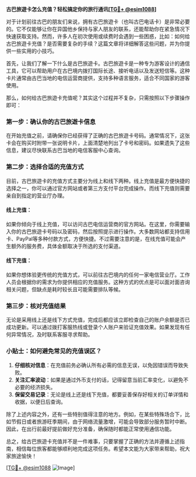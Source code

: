 **古巴旅遊卡怎么充值？轻松搞定你的旅行通讯[[TG💪+ @esim1088](https://t.me/s/esim1088)]**

对于计划前往古巴的朋友们来说，拥有古巴旅遊卡（也叫古巴电话卡）是非常必要的。它不仅能够让你在异国他乡保持与家人朋友的联系，还能帮助你在紧急情况下快速获取支持。然而，许多人在初次使用或续费时会遇到一些困惑，比如：如何给古巴旅遊卡充值？是否需要复杂的手续？这篇文章将详细解答这些问题，并为你提供一些实用的小技巧。

首先，让我们了解一下什么是古巴旅遊卡。古巴旅遊卡是一种专为游客设计的通信工具，它可以帮助用户在古巴境内拨打国际长途、接听电话以及发送短信等。这种卡片通常由古巴当地的电信运营商提供，支持多种语言服务，适合不同国家的游客使用。

那么，如何给古巴旅遊卡充值呢？其实这个过程并不复杂，只需按照以下步骤操作即可：

### 第一步：确认你的古巴旅遊卡信息

在开始充值之前，请确保你已经获得了正确的古巴旅遊卡号码。通常情况下，这张卡会在购买时附带一张说明卡片，上面清楚地列出了卡号和密码。如果遗失了这些信息，建议尽快联系古巴当地的电信客服中心查询。

### 第二步：选择合适的充值方式

目前，古巴旅遊卡的充值方式主要分为线上和线下两种。线上充值是最方便快捷的选择之一，你可以通过官方网站或者第三方支付平台完成操作。而线下充值则需要亲自到指定的营业厅办理。

#### 线上充值：
如果你倾向于线上充值，可以访问古巴电信运营商的官方网站。在这里，你需要输入你的古巴旅遊卡号码以及密码，然后按照提示进行操作。大多数网站都支持信用卡、PayPal等多种付款方式，方便快捷。不过需要注意的是，在线充值可能会产生额外的服务费，具体金额取决于所选的支付渠道。

#### 线下充值：
如果你想体验更传统的充值方式，可以前往古巴境内的任何一家电信营业厅。工作人员会根据你的需求为你提供相应的充值服务。这种方式的优点是可以面对面咨询相关问题，但缺点是耗时较长且可能需要排队等候。

### 第三步：核对充值结果

无论是采用线上还是线下方式充值，完成后都应该立即检查自己的账户余额是否已成功更新。可以通过拨打客服热线或登录个人账户来验证充值效果。如果发现有任何异常情况，及时联系客服寻求帮助。

### 小贴士：如何避免常见的充值误区？

1. **仔细核对信息**：在充值前务必确认所有必需的信息无误，以免因错误而导致失败。
2. **关注汇率波动**：如果是通过外币支付的话，记得留意当前汇率变化，以避免不必要的经济损失。
3. **保留交易记录**：无论是线上还是线下充值，都要妥善保存好相关的订单详情和收据，以便日后查询。

除了上述内容之外，还有一些特别值得注意的地方。例如，在某些特殊场合下，比如节假日或者旅游旺季期间，由于网络流量激增，可能会导致部分服务暂时中断。因此，在出行前最好提前做好充分准备，确保随时都能正常使用通信功能。

总之，给古巴旅遊卡充值并不是一件难事，只要掌握了正确的方法并遵循上述指南，相信每位旅客都能够顺利地完成这项任务。希望本文能为大家带来帮助，祝大家旅途愉快！

[[TG💪+ @esim1088](https://t.me/s/esim1088) ![Image](https://i.postimg.cc/4NQfJmqS/Snipaste-2025-05-13-00-14-12.png)]